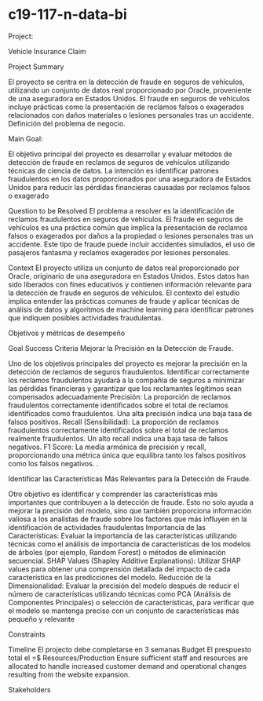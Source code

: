 # c19-117-n-data-bi

Project:

Vehicle Insurance Claim

Project Summary

El proyecto se centra en la detección de fraude en seguros de vehículos, utilizando un conjunto de datos real proporcionado por Oracle, proveniente de una aseguradora en Estados Unidos. El fraude en seguros de vehículos incluye prácticas como la presentación de reclamos falsos o exagerados relacionados con daños materiales o lesiones personales tras un accidente.
Definición del problema de negocio.

Main Goal:

El objetivo principal del proyecto es desarrollar y evaluar métodos de detección de fraude en reclamos de seguros de vehículos utilizando técnicas de ciencia de datos. La intención es identificar patrones fraudulentos en los datos proporcionados por una aseguradora de Estados Unidos para reducir las pérdidas financieras causadas por reclamos falsos o exagerado

Question to be Resolved 
El problema a resolver es la identificación de reclamos fraudulentos en seguros de vehículos. El fraude en seguros de vehículos es una práctica común que implica la presentación de reclamos falsos o exagerados por daños a la propiedad o lesiones personales tras un accidente. Este tipo de fraude puede incluir accidentes simulados, el uso de pasajeros fantasma y reclamos exagerados por lesiones personales.

Context
El proyecto utiliza un conjunto de datos real proporcionado por Oracle, originario de una aseguradora en Estados Unidos. Estos datos han sido liberados con fines educativos y contienen información relevante para la detección de fraude en seguros de vehículos. El contexto del estudio implica entender las prácticas comunes de fraude y aplicar técnicas de análisis de datos y algoritmos de machine learning para identificar patrones que indiquen posibles actividades fraudulentas.


Objetivos y métricas de desempeño

Goal
Success Criteria
Mejorar la Precisión en la Detección de Fraude.

Uno de los objetivos principales del proyecto es mejorar la precisión en la detección de reclamos de seguros fraudulentos. Identificar correctamente los reclamos fraudulentos ayudará a la compañía de seguros a minimizar las pérdidas financieras y garantizar que los reclamantes legítimos sean compensados adecuadamente
Precisión: La proporción de reclamos fraudulentos correctamente identificados sobre el total de reclamos identificados como fraudulentos. Una alta precisión indica una baja tasa de falsos positivos.
Recall (Sensibilidad): La proporción de reclamos fraudulentos correctamente identificados sobre el total de reclamos realmente fraudulentos. Un alto recall indica una baja tasa de falsos negativos.
F1 Score: La media armónica de precisión y recall, proporcionando una métrica única que equilibra tanto los falsos positivos como los falsos negativos.
.


Identificar las Características Más Relevantes para la Detección de Fraude.

Otro objetivo es identificar y comprender las características más importantes que contribuyen a la detección de fraude. Esto no solo ayuda a mejorar la precisión del modelo, sino que también proporciona información valiosa a los analistas de fraude sobre los factores que más influyen en la identificación de actividades fraudulentas
Importancia de las Características: Evaluar la importancia de las características utilizando técnicas como el análisis de importancia de características de los modelos de árboles (por ejemplo, Random Forest) o métodos de eliminación secuencial.
SHAP Values (Shapley Additive Explanations): Utilizar SHAP values para obtener una comprensión detallada del impacto de cada característica en las predicciones del modelo.
Reducción de la Dimensionalidad: Evaluar la precisión del modelo después de reducir el número de características utilizando técnicas como PCA (Análisis de Componentes Principales) o selección de características, para verificar que el modelo se mantenga preciso con un conjunto de características más pequeño y relevante


Constraints

Timeline
El projecto debe completarse en 3 semanas
Budget
El prespuesto total el =$
Resources/Production
Ensure sufficient staff and resources are allocated to handle increased customer demand and operational changes resulting from the website expansion.

Stakeholders
